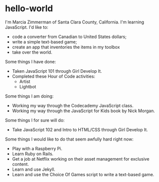 # hello-world
I'm Marcia Zimmerman of Santa Clara County, California. I'm learning JavaScript. I'd like to:
- code a converter from Canadian to United States dollars;
- write a simple text-based game;
- create an app that inventories the items in my toolbox
- take over the world.

Some things I have done:
- Taken JavaScript 101 through Girl Develop It.
- Completed these Hour of Code activities:
   - Artist
   - Lightbot

Some things I am doing:
- Working my way through the Codecademy JavaScript class.
- Working my way through the JavaScript for Kids book by Nick Morgan.
 
Some things I for sure will do:
- Take JavaScript 102 and Intro to HTML/CSS through Girl Develop It.

Some things I would like to do that seem awfully hard right now:
- Play with a Raspberry Pi.
- Learn Ruby on Rails.
- Get a job at Netflix working on their asset management for exclusive content.
- Learn and use Jekyll.
- Learn and use the Choice Of Games script to write a text-based game.
